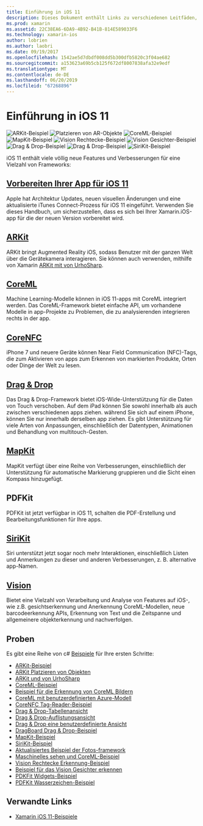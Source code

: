 ```yaml
---
title: Einführung in iOS 11
description: Dieses Dokument enthält Links zu verschiedenen Leitfäden, die iOS 11, einschließlich ARKit, CoreML, MapKit, PDFKit, SiriKit, das Framework für maschinelles sehen und weitere Funktionen beschreiben.
ms.prod: xamarin
ms.assetid: 22C38EA6-6DA9-4B92-B41B-814E589033F6
ms.technology: xamarin-ios
author: lobrien
ms.author: laobri
ms.date: 09/19/2017
ms.openlocfilehash: 1542ae5d7dbdf008dd5b300dfb5820c3f04ae682
ms.sourcegitcommit: a153623a69b5cb125f672df8007838afa32e9edf
ms.translationtype: MT
ms.contentlocale: de-DE
ms.lasthandoff: 06/20/2019
ms.locfileid: "67268896"
---
```

# <a name="introduction-to-ios-11"></a>Einführung in iOS 11

![ARKit-Beispiel](images/arkit.png) ![Platzieren von AR-Objekte](images/arkit2.png) ![CoreML-Beispiel](images/coreml.png) ![MapKit-Beispiel](images/mapkit.png) ![Vision Rechtecke-Beispiel](images/vision1.png) ![Vision Gesichter-Beispiel](images/vision2.png) ![Drag & Drop-Beispiel](images/drag-drop.png) ![Drag & Drop-Beispiel](images/drag-drop2.png) ![SiriKit-Beispiel](images/sirikit.png)

iOS 11 enthält viele völlig neue Features und Verbesserungen für eine Vielzahl von Frameworks:

## <a name="preparing-your-app-for-ios-11updating-your-appindexmd"></a>[Vorbereiten Ihrer App für iOS 11](updating-your-app/index.md)

Apple hat Architektur Updates, neuen visuellen Änderungen und eine aktualisierte iTunes Connect-Prozess für iOS 11 eingeführt. Verwenden Sie dieses Handbuch, um sicherzustellen, dass es sich bei Ihrer Xamarin.iOS-app für die der neuen Version vorbereitet wird.

## <a name="arkitarkitindexmd"></a>[ARKit](arkit/index.md)

ARKit bringt Augmented Reality iOS, sodass Benutzer mit der ganzen Welt über die Gerätekamera interagieren.
Sie können auch verwenden, mithilfe von Xamarin [ARKit mit von UrhoSharp](arkit/urhosharp.md).

## <a name="coremlcoremlmd"></a>[CoreML](coreml.md)

Machine Learning-Modelle können in iOS 11-apps mit CoreML integriert werden. Das CoreML-Framework bietet einfache API, um vorhandene Modelle in app-Projekte zu Problemen, die zu analysierenden integrieren rechts in der app.

## <a name="corenfccorenfcmd"></a>[CoreNFC](corenfc.md)

iPhone 7 und neuere Geräte können Near Field Communication (NFC)-Tags, die zum Aktivieren von apps zum Erkennen von markierten Produkte, Orten oder Dinge der Welt zu lesen.

## <a name="drag-and-dropdrag-and-dropmd"></a>[Drag & Drop](drag-and-drop.md)

Das Drag & Drop-Framework bietet iOS-Wide-Unterstützung für die Daten von Touch verschoben. Auf dem iPad können Sie sowohl innerhalb als auch zwischen verschiedenen apps ziehen. während Sie sich auf einem iPhone, können Sie nur innerhalb derselben app ziehen. Es gibt Unterstützung für viele Arten von Anpassungen, einschließlich der Datentypen, Animationen und Behandlung von multitouch-Gesten.

## <a name="mapkitmapkitmd"></a>[MapKit](mapkit.md)

MapKit verfügt über eine Reihe von Verbesserungen, einschließlich der Unterstützung für automatische Markierung gruppieren und die Sicht einen Kompass hinzugefügt.

## <a name="pdfkit"></a>PDFKit

PDFKit ist jetzt verfügbar in iOS 11, schalten die PDF-Erstellung und Bearbeitungsfunktionen für Ihre apps.

## <a name="sirikitsirikitmd"></a>[SiriKit](sirikit.md)

Siri unterstützt jetzt sogar noch mehr Interaktionen, einschließlich Listen und Anmerkungen zu dieser und anderen Verbesserungen, z. B. alternative app-Namen.

## <a name="visionvisionmd"></a>[Vision](vision.md)

Bietet eine Vielzahl von Verarbeitung und Analyse von Features auf iOS-, wie z.B. gesichtserkennung und Anerkennung CoreML-Modellen, neue barcodeerkennung APIs, Erkennung von Text und die Zeitspanne und allgemeinere objekterkennung und nachverfolgen.

## <a name="samples"></a>Proben

Es gibt eine Reihe von c# [Beispiele](https://developer.xamarin.com/samples/ios/iOS11/) für Ihre ersten Schritte:

* [ARKit-Beispiel](https://developer.xamarin.com/samples/monotouch/ios11/ARKitSample/)
* [ARKit Platzieren von Objekten](https://developer.xamarin.com/samples/monotouch/ios11/ARKitPlacingObjects/)
* [ARKit und von UrhoSharp](arkit/urhosharp.md)
* [CoreML-Beispiel](https://developer.xamarin.com/samples/monotouch/ios11/CoreML)
* [Beispiel für die Erkennung von CoreML Bildern](https://developer.xamarin.com/samples/monotouch/ios11/CoreMLImageRecognition)
* [CoreML mit benutzerdefinierten Azure-Modell](https://developer.xamarin.com/samples/monotouch/ios11/CoreMLAzureModel)
* [CoreNFC Tag-Reader-Beispiel](https://developer.xamarin.com/samples/monotouch/ios11/NFCTagReader/)
* [Drag & Drop-Tabellenansicht](https://developer.xamarin.com/samples/monotouch/ios11/DragAndDropTableView)
* [Drag & Drop-Auflistungsansicht](https://developer.xamarin.com/samples/monotouch/ios11/DragAndDropCollectionView)
* [Drag & Drop eine benutzerdefinierte Ansicht](https://developer.xamarin.com/samples/monotouch/ios11/DragAndDropCustomView)
* [DragBoard Drag & Drop-Beispiel](https://developer.xamarin.com/samples/monotouch/ios11/DragAndDropDragBoard)
* [MapKit-Beispiel](https://developer.xamarin.com/samples/monotouch/ios11/MapKitSample)
* [SiriKit-Beispiel](https://developer.xamarin.com/samples/monotouch/ios11/SiriKitSample/)
* [Aktualisiertes Beispiel der Fotos-framework](https://developer.xamarin.com/samples/monotouch/ios11/SamplePhotoApp/)
* [Maschinelles sehen und CoreML-Beispiel](https://developer.xamarin.com/samples/monotouch/ios11/CoreMLVision)
* [Vision Rechtecke Erkennung-Beispiel](https://developer.xamarin.com/samples/monotouch/ios11/VisionRects)
* [Beispiel für das Vision Gesichter erkennen](https://developer.xamarin.com/samples/monotouch/ios11/VisionFaces)
* [PDKFit Widgets-Beispiel](https://developer.xamarin.com/samples/monotouch/ios11/PDFAnnotationWidgetsAdvanced)
* [PDFKit Wasserzeichen-Beispiel](https://developer.xamarin.com/samples/monotouch/ios11/PDFDocumentWatermark)

## <a name="related-links"></a>Verwandte Links

- [Xamarin iOS 11-Beispiele](https://developer.xamarin.com/samples/ios/iOS11/)